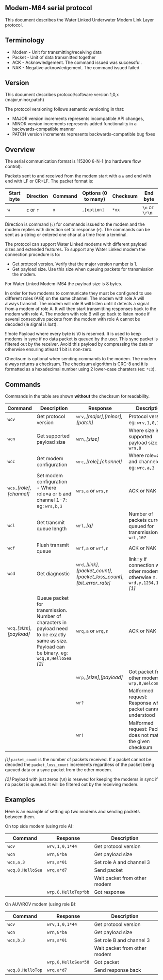 ## Modem-M64 serial protocol

This document describes the Water Linked Underwater Modem Link Layer protocol.

## Terminology

* Modem - Unit for transmitting/receiving data
* Packet - Unit of data transmitted together
* ACK - Acknowledgement. The command issued was successful.
* NAK - Negative acknowledgement. The command issued failed.

## Version

This document describes protocol/software version 1,0,x (major,minor,patch)

The protocol versioning follows semantic versioning in that:

- MAJOR version increments represents incompatible API changes,
- MINOR version increments represents added functionality in a backwards-compatible manner
- PATCH version increments represents backwards-compatible bug fixes

## Overview

The serial communication format is 115200 8-N-1 (no hardware flow control).

Packets sent to and received from the modem start with a `w` and end with end with LF or CR+LF. The packet format is:

| Start byte | Direction        | Command  | Options (0 to many)  | Checksum | End byte       |
|------------|------------------|----------|----------------------|----------|----------------|
| `w`        | `c` or `r`       | `x`      | `,[option]`          | `*xx`    | `\n` or `\r\n` |

Direction is command (`c`) for commands issued to the modem and the modem replies with direction set to response (`r`).
The commands can be sent as a string or entered one char at a time from a terminal.

The protocol can support Water Linked modems with different payload sizes and extended features.
To support any Water Linked modem the connection procedure is to:

- Get protocol version. Verify that the major version number is 1.
- Get payload size. Use this size when queuing packets for transmission the modem.

For Water Linked Modem-M64 the payload size is 8 bytes.

In order for two modems to communicate they must be configured to use different roles (A/B) on the same channel.
The modem with role A will always transmit.
The modem will role B will listen until it detects a signal from a modem of role A.
It will then start transmitting responses back to the modem with role A.
The modem with role B will go back to listen mode if several consecutive packets from the modem with role A cannot be decoded (ie signal is lost).

!!!note
    Payload where every byte is \0 is reserved. It is used to keep modems in sync if no data packet is queued by the user. This sync packet is filtered out by the receiver. Avoid this payload by compressing the data or otherwise ensuring atleast 1 bit is non-zero.

Checksum is optional when sending commands to the modem. The modem always returns a checksum. The checksum algorithm
is CRC-8 and it is formatted as a hexadecimal number using 2 lower-case charaters (ex: `*c3`).

## Commands

Commands in the table are shown **without** the checksum for readability.

| Command | Description | Response | Description |
|---------|-------------|----------|-------------|
| `wcv`   | Get protocol version | `wrv,`*[major],[minor],[patch]* | Protocol version. eg: `wrv,1,0,1` |
| `wcn`   | Get supported payload size | `wrn,`*[size]* | Where size is supported payload size: eg: `wrn,8` |
| `wcc`   | Get modem configuration | `wrc,`*[role],[channel]* | Where role=a or b and channel=1-7 eg: `wrc,a,3` |
| `wcs,`*[role],[channel]* | Set modem configuration - Where role=a or b and channel 1-7: eg: `wrs,b,3` | `wrs,a` or `wrs,n` | ACK or NAK |
| `wcl`   | Get transmit queue length | `wrl,`*[q]* | Number of packets currently queued for transmission. eg: `wrl,107` |
| `wcf`   | Flush transmit queue  | `wrf,a` or `wrf,n` | ACK or NAK |
| `wcd`   | Get diagnostic | `wrd,`*[link],[packet_count],[packet_loss_count],[bit_error_rate]* | link=y if connection with other modem, otherwise n.  eg: `wrd,y,1234,17,3.5` *[1]*|
|         |             |          |              |
| `wcq,`*[size],[payload]* | Queue packet for transmission. Number of characters in payload need to be exactly same as size. Payload can be binary. eg: `wcq,8,HelloSea` *[2]* | `wrq,a` or `wrq,n` | ACK or NAK |
|         |             | `wrp,`*[size],[payload]* | Got packet from other modem eg: `wrp,8,Welcome!` |
|         |             | `wr?` | Malformed request: Response when packet cannot be understood |
|         |             | `wr!` | Malformed request: Packet does not match the given checksum |

*[1]* `packet_count` is the number of packets received. If a packet cannot be decoded the `packet_loss_count` increments regardless of the packet being queued data or a sync packet from the other modem.

*[2]* Payload with just zeros (`\0`) is reseved for keeping the modems in sync if no packet is queued. It will be filtered out by the receiving modem.


## Examples

Here is an example of setting up two modems and sending packets between them.

On top side modem (using role A):

| Command          | Response            | Description |
|------------------|---------------------|-------------|
| `wcv`            | `wrv,1,0,1*44`      | Get protocol version |
| `wcn`            | `wrn,8*ba`          | Get payload size |
| `wcs,a,3`        | `wrs,a*01`          | Set role A and channel 3 |
| `wcq,8,HelloSea` | `wrq,a*d7`          | Send packet |
|                  |                     | Wait packet from other modem |
|                  | `wrp,8,HelloTop*bb` | Got response  |

On AUV/ROV modem (using role B):

| Command          | Response            | Description |
|------------------|---------------------|-------------|
| `wcv`            | `wrv,1,0,1*44`      | Get protocol version |
| `wcn`            | `wrn,8*ba`          | Get payload size |
| `wcs,b,3`        | `wrs,a*01`          | Set role B and channel 3 |
|                  |                     | Wait packet from other modem |
|                  | `wrp,8,HelloSea*58` | Got packet |
| `wcq,8,HelloTop` | `wrq,a*d7`          | Send response back  |
